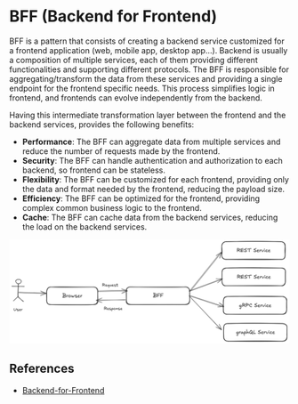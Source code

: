 # BFF (Backend for Frontend)

BFF is a pattern that consists of creating a backend service customized for a
frontend application (web, mobile app, desktop app...). Backend is usually a
composition of multiple services, each of them providing different
functionalities and supporting different protocols. The BFF is responsible for
aggregating/transform the data from these services and providing a single
endpoint for the frontend specific needs. This process simplifies logic in
frontend, and frontends can evolve independently from the backend.

Having this intermediate transformation layer between the frontend and the
backend services, provides the following benefits:

- **Performance**: The BFF can aggregate data from multiple services and reduce
  the number of requests made by the frontend.
- **Security**: The BFF can handle authentication and authorization to each
  backend, so frontend can be stateless.
- **Flexibility**: The BFF can be customized for each frontend, providing only
  the data and format needed by the frontend, reducing the payload size.
- **Efficiency**: The BFF can be optimized for the frontend, providing complex
  common business logic to the frontend.
- **Cache**: The BFF can cache data from the backend services, reducing the load
  on the backend services.

![Backend-for-Frontend architecture](../../assets/img/bff.png)

## References

- [Backend-for-Frontend](https://blog.bitsrc.io/bff-pattern-backend-for-frontend-an-introduction-e4fa965128bf)
